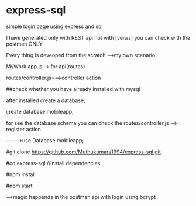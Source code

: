 # express-sql

simple login page using express and sql 

I have generated  only with REST api not with [veiws] you can check with the postman ONLY 

Every thing is deveoped from the scratch -->my own scenario

MyWork 
app.js--> for api(routes)

routes/controller.js===>controller action 

##check whether you have already installed with mysql  

after installed create a database;

create database mobileapp;

for see the database schema you can check the routes/controller.js ==> register action

---->use Database mobileapp;

#git clone https://github.com/Muthukumars1994/express-sql.git

#cd express-sql
//install dependencies

#npm install


#npm start

-->magic happends in the postman api with login using bcrypt
